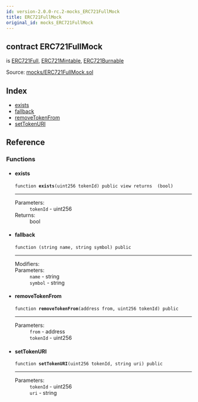 ```yaml
---
id: version-2.0.0-rc.2-mocks_ERC721FullMock
title: ERC721FullMock
original_id: mocks_ERC721FullMock
---
```


<div class="contract-doc"><div class="contract"><h2 class="contract-header"><span class="contract-kind">contract</span> ERC721FullMock</h2><p class="base-contracts"><span>is</span> <a href="token_ERC721_ERC721Full.html">ERC721Full</a><span>, </span><a href="token_ERC721_ERC721Mintable.html">ERC721Mintable</a><span>, </span><a href="token_ERC721_ERC721Burnable.html">ERC721Burnable</a></p><div class="source">Source: <a href="https://github.com/OpenZeppelin/zeppelin-solidity/blob/v2.0.0-rc.2/contracts/mocks/ERC721FullMock.sol" target="_blank">mocks/ERC721FullMock.sol</a></div></div><div class="index"><h2>Index</h2><ul><li><a href="mocks_ERC721FullMock.html#exists">exists</a></li><li><a href="mocks_ERC721FullMock.html#">fallback</a></li><li><a href="mocks_ERC721FullMock.html#removeTokenFrom">removeTokenFrom</a></li><li><a href="mocks_ERC721FullMock.html#setTokenURI">setTokenURI</a></li></ul></div><div class="reference"><h2>Reference</h2><div class="functions"><h3>Functions</h3><ul><li><div class="item function"><span id="exists" class="anchor-marker"></span><h4 class="name">exists</h4><div class="body"><code class="signature">function <strong>exists</strong><span>(uint256 tokenId) </span><span>public </span><span>view </span><span>returns  (bool) </span></code><hr/><dl><dt><span class="label-parameters">Parameters:</span></dt><dd><div><code>tokenId</code> - uint256</div></dd><dt><span class="label-return">Returns:</span></dt><dd>bool</dd></dl></div></div></li><li><div class="item function"><span id="fallback" class="anchor-marker"></span><h4 class="name">fallback</h4><div class="body"><code class="signature">function <strong></strong><span>(string name, string symbol) </span><span>public </span></code><hr/><dl><dt><span class="label-modifiers">Modifiers:</span></dt><dd></dd><dt><span class="label-parameters">Parameters:</span></dt><dd><div><code>name</code> - string</div><div><code>symbol</code> - string</div></dd></dl></div></div></li><li><div class="item function"><span id="removeTokenFrom" class="anchor-marker"></span><h4 class="name">removeTokenFrom</h4><div class="body"><code class="signature">function <strong>removeTokenFrom</strong><span>(address from, uint256 tokenId) </span><span>public </span></code><hr/><dl><dt><span class="label-parameters">Parameters:</span></dt><dd><div><code>from</code> - address</div><div><code>tokenId</code> - uint256</div></dd></dl></div></div></li><li><div class="item function"><span id="setTokenURI" class="anchor-marker"></span><h4 class="name">setTokenURI</h4><div class="body"><code class="signature">function <strong>setTokenURI</strong><span>(uint256 tokenId, string uri) </span><span>public </span></code><hr/><dl><dt><span class="label-parameters">Parameters:</span></dt><dd><div><code>tokenId</code> - uint256</div><div><code>uri</code> - string</div></dd></dl></div></div></li></ul></div></div></div>
